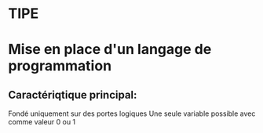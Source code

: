 # TIPE
# Mise en place d'un langage de programmation
Caractériqtique principal:
-
Fondé uniquement sur des portes logiques
Une seule variable possible avec comme valeur 0 ou 1
